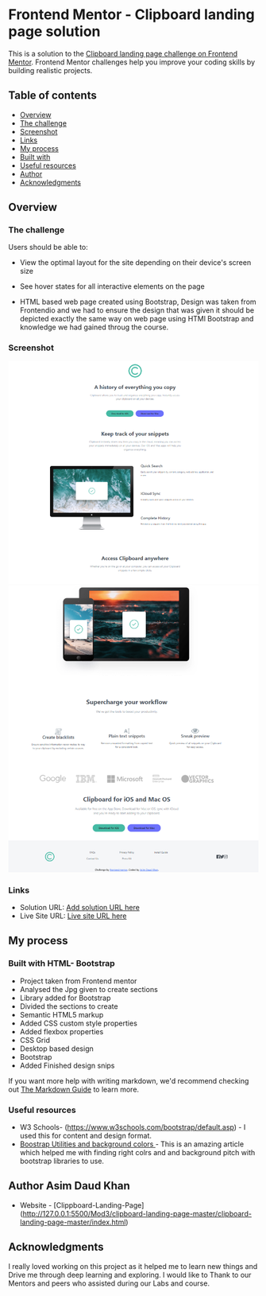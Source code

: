 # Frontend Mentor - Clipboard landing page solution

This is a solution to the [Clipboard landing page challenge on Frontend Mentor](https://www.frontendmentor.io/challenges/clipboard-landing-page-5cc9bccd6c4c91111378ecb9). Frontend Mentor challenges help you improve your coding skills by building realistic projects. 

## Table of contents

- [Overview](#overview)
- [The challenge](#the-challenge)
- [Screenshot](#screenshot)
- [Links](#links)
- [My process](#my-process)
- [Built with](#built-with)
- [Useful resources](#useful-resources)
- [Author](#author)
- [Acknowledgments](#acknowledgments)

## Overview

### The challenge

Users should be able to:

- View the optimal layout for the site depending on their device's screen size
- See hover states for all interactive elements on the page

- HTML based web page created using Bootstrap, Design was taken from Frontendio and we had to ensure the design that was given it should be depicted exactly the same way on web page using HTMl Bootstrap and knowledge we had gained throug the course. 

### Screenshot

![alt text ](Final-design-snip/design-snip-1.png) 
![alt text ](Final-design-snip/design-snip-2.png) 


### Links

- Solution URL: [Add solution URL here](https://github.com/Asim0712/MOD-3-SBA-Clipboaerd-Landing-Page.git)
- Live Site URL: [Live site URL here](http://127.0.0.1:5500/Mod3/clipboard-landing-page-master/clipboard-landing-page-master/index.html)

## My process

### Built with HTML- Bootstrap

- Project taken from Frontend mentor
- Analysed the Jpg given to create sections
- Library added for Bootstrap
- Divided the sections to create
- Semantic HTML5 markup
- Added CSS custom style properties
- Added flexbox properties
- CSS Grid
- Desktop based design
- Bootstrap
- Added Finished design snips


If you want more help with writing markdown, we'd recommend checking out [The Markdown Guide](https://www.markdownguide.org/) to learn more.


### Useful resources

- W3 Schools- (https://www.w3schools.com/bootstrap/default.asp) - I used this for content and design format.
- [Boostrap Utilities and background colors ](https://getbootstrap.com/docs/5.3/utilities/background/) - This is an amazing article which helped me with finding right colrs and and background pitch with bootstrap libraries to use.


## Author Asim Daud Khan

- Website - [Clippboard-Landing-Page] (http://127.0.0.1:5500/Mod3/clipboard-landing-page-master/clipboard-landing-page-master/index.html)



## Acknowledgments

I really loved working on this project as it helped me to learn new things and Drive me through deep learning and exploring. I would like to Thank to our Mentors and peers who assisted during our Labs and course.


